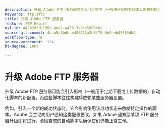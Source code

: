 ```yaml
---
description: 升级 Adobe FTP 服务器可能会引入影响（一般用于定期下载或上传数据的）自动化脚本的新配置，而这些脚本往往构建得依赖某些服务器设置。
keywords: ftp;sftp
title: 升级 Adobe FTP 服务器
feature: FTP Export
exl-id: 442b2d5d-735c-4ece-a456-3a0ac5909c8c
source-git-commit: 4daa5c8bdbcb483f23a3b8f75dde9eeb48516db8
workflow-type: ht
source-wordcount: '124'
ht-degree: 100%

---
```


# 升级 Adobe FTP 服务器

升级 Adobe FTP 服务器可能会引入影响（一般用于定期下载或上传数据的）自动化脚本的新配置，而这些脚本往往构建得依赖某些服务器设置。

例如，引入一个新的成功状态时，它会影响使用该成功状态来触发特定操作的脚本。Adobe 会主动向用户通知这类配置更改。如果 Adobe 通知您某项 FTP 服务器升级即将进行，请检查您的自动脚本以确保它们仍能正常工作。
